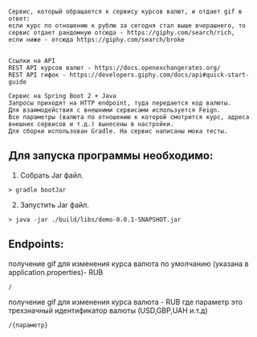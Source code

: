 ```
Сервис, который обращается к сервису курсов валют, и отдает gif в ответ:
если курс по отношению к рублю за сегодня стал выше вчерашнего, то сервис отдает рандомную отсюда - https://giphy.com/search/rich,
если ниже - отсюда https://giphy.com/search/broke 


Ссылки на API
REST API курсов валют - https://docs.openexchangerates.org/
REST API гифок - https://developers.giphy.com/docs/api#quick-start-guide

Сервис на Spring Boot 2 + Java
Запросы приходят на HTTP endpoint, туда передается код валюты.
Для взаимодействия с внешними сервисами используется Feign.
Все параметры (валюта по отношению к которой смотрится курс, адреса внешних сервисов и т.д.) вынесены в настройки. 
Для сборки использован Gradle. На сервис написаны мока тесты.
```
Для запуска программы необходимо:
---

1. Собрать Jar файл. 
```
> gradle bootJar
```
2. Запустить Jar файл. 
 ```
> java -jar ./build/libs/demo-0.0.1-SNAPSHOT.jar
```


Endpoints:
---
получение gif для изменения курса  валюта по умолчанию (указана в application.properties)- RUB 
```
/
```
получение gif для изменения курса  валюта - RUB  где параметр это трехзначный идентификатор валюты (USD,GBP,UAH  и.т.д)
```
/{параметр}
```
